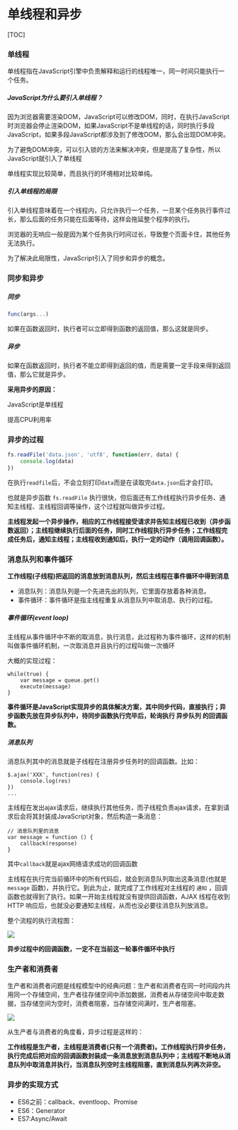 # 单线程和异步



[TOC]

### 单线程

单线程指在JavaScript引擎中负责解释和运行的线程唯一，同一时间只能执行一个任务。

##### **JavaScript为什么要引入单线程**？

因为浏览器需要渲染DOM，JavaScript可以修改DOM，同时，在执行JavaScript时浏览器会停止渲染DOM，如果JavaScript不是单线程的话，同时执行多段JavaScript，如果多段JavaScript都涉及到了修改DOM，那么会出现DOM冲突。

为了避免DOM冲突，可以引入锁的方法来解决冲突，但是提高了复杂性，所以JavaScript就引入了单线程

单线程实现比较简单，而且执行的环境相对比较单纯。

##### 引入单线程的局限

引入单线程意味着在一个线程内，只允许执行一个任务，一旦某个任务执行事件过长，那么后面的任务只能在后面等待，这样会拖延整个程序的执行。

浏览器的无响应一般是因为某个任务执行时间过长，导致整个页面卡住，其他任务无法执行。

为了解决此局限性，JavaScript引入了同步和异步的概念。

### 同步和异步

##### 同步

```js
func(args...)
```

如果在函数返回时，执行者可以立即得到函数的返回值，那么这就是同步。

##### 异步

如果在函数返回时，执行者不能立即得到返回的值，而是需要一定手段来得到返回值，那么它就是异步。

**采用异步的原因：**

JavaScript是单线程

提高CPU利用率

### 异步的过程

```js
fs.readFile('data.json', 'utf8', function(err, data) {
    console.log(data)
})
```

  在执行`readfile`后，不会立刻打印`data`而是在读取完`data.json`后才会打印。

  也就是异步函数 `fs.readFile` 执行很快，但后面还有工作线程执行异步任务、通知主线程、主线程回调等操作，这个过程就叫做异步过程。

  **主线程发起一个异步操作，相应的工作线程接受请求并告知主线程已收到（异步函数返回）；主线程继续执行后面的任务，同时工作线程执行异步任务；工作线程完成任务后，通知主线程；主线程收到通知后，执行一定的动作（调用回调函数）。**

### 消息队列和事件循环

**工作线程(子线程)把返回的消息放到消息队列，然后主线程在事件循环中得到消息**

- 消息队列：消息队列是一个先进先出的队列，它里面存放着各种消息。
- 事件循环：事件循环是指主线程重复从消息队列中取消息、执行的过程。

##### 事件循环(event loop)

主线程从事件循环中不断的取消息，执行消息，此过程称为事件循环，这样的机制叫做事件循环机制，一次取消息并且执行的过程叫做一次循环

大概的实现过程：

```
while(true) {
    var message = queue.get()
    execute(message)
}
```

**事件循环是JavaScript实现异步的具体解决方案，其中同步代码，直接执行；异步函数先放在异步队列中，待同步函数执行完毕后，轮询执行 异步队列 的回调函数。**

##### 消息队列

消息队列其中的消息就是子线程在注册异步任务时的回调函数。比如：

```
$.ajax('XXX', function(res) {
    console.log(res)
})
...
```

主线程在发出ajax请求后，继续执行其他任务，而子线程负责ajax请求，在拿到请求后会将其封装成JavaScript对象，然后构造一条消息：

```
// 消息队列里的消息
var message = function () {
    callback(response)
}
```

其中`callback`就是ajax网络请求成功的回调函数	

主线程在执行完当前循环中的所有代码后，就会到消息队列取出这条消息(也就是 `message` 函数)，并执行它。到此为止，就完成了工作线程对主线程的 `通知` ，回调函数也就得到了执行。如果一开始主线程就没有提供回调函数，AJAX 线程在收到 HTTP 响应后，也就没必要通知主线程，从而也没必要往消息队列放消息。

整个流程的执行流程图：

![](D:\VsCodeWorkSpace\LearningRecord\前端学习记录\笔记\src\消息队列和事件循环.png)

**异步过程中的回调函数，一定不在当前这一轮事件循环中执行**

### 生产者和消费者

生产者和消费者问题是线程模型中的经典问题：生产者和消费者在同一时间段内共用同一个存储空间，生产者往存储空间中添加数据，消费者从存储空间中取走数据，当存储空间为空时，消费者阻塞，当存储空间满时，生产者阻塞。

![](D:\VsCodeWorkSpace\LearningRecord\前端学习记录\笔记\src\生产者和消费者.png)

从生产者与消费者的角度看，异步过程是这样的：

**工作线程是生产者，主线程是消费者(只有一个消费者)。工作线程执行异步任务，执行完成后把对应的回调函数封装成一条消息放到消息队列中；主线程不断地从消息队列中取消息并执行，当消息队列空时主线程阻塞，直到消息队列再次非空。**

### 异步的实现方式

- ES6之前：callback、eventloop、Promise
- ES6：Generator
- ES7:Async/Await
